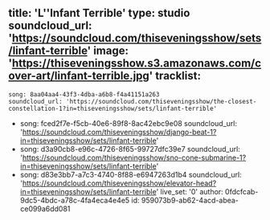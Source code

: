 title: 'L''Infant Terrible'
type: studio
soundcloud_url: 'https://soundcloud.com/thiseveningsshow/sets/linfant-terrible'
image: 'https://thiseveningsshow.s3.amazonaws.com/cover-art/linfant-terrible.jpg'
tracklist:
  -
    song: 8aa04aa4-43f3-4dba-a6b8-f4a41151a263
    soundcloud_url: 'https://soundcloud.com/thiseveningsshow/the-closest-constellation-1?in=thiseveningsshow/sets/linfant-terrible'
  -
    song: fced2f7e-f5cb-40e6-89f8-8ac42ebc9e08
    soundcloud_url: 'https://soundcloud.com/thiseveningsshow/django-beat-1?in=thiseveningsshow/sets/linfant-terrible'
  -
    song: d3a90cb8-e96c-4726-8f65-99727dfc39e7
    soundcloud_url: 'https://soundcloud.com/thiseveningsshow/sno-cone-submarine-1?in=thiseveningsshow/sets/linfant-terrible'
  -
    song: d83e3bb7-a7c3-4740-8f88-e6947263d1b4
    soundcloud_url: 'https://soundcloud.com/thiseveningsshow/elevator-head?in=thiseveningsshow/sets/linfant-terrible'
live_set: '0'
author: 0fdcfcab-9dc5-4bdc-a78c-4fa4eca4e4e5
id: 959073b9-ab62-4acd-abea-ce099a6dd081

